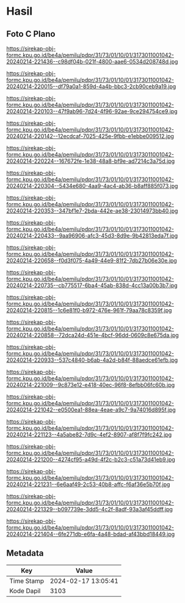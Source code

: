 # Hasil

## Foto C Plano

https://sirekap-obj-formc.kpu.go.id/be4a/pemilu/pdpr/31/73/01/10/01/3173011001042-20240214-221436--c98df04b-021f-4800-aae6-0534d208748d.jpg

https://sirekap-obj-formc.kpu.go.id/be4a/pemilu/pdpr/31/73/01/10/01/3173011001042-20240214-220015--df79a0a1-859d-4a4b-bbc3-2cb90ceb9a19.jpg

https://sirekap-obj-formc.kpu.go.id/be4a/pemilu/pdpr/31/73/01/10/01/3173011001042-20240214-220103--47f9ab96-7d24-4f96-92ae-9ce294754ce9.jpg

https://sirekap-obj-formc.kpu.go.id/be4a/pemilu/pdpr/31/73/01/10/01/3173011001042-20240214-220142--12ecdcaf-7025-425e-9fbb-e1ebbe009512.jpg

https://sirekap-obj-formc.kpu.go.id/be4a/pemilu/pdpr/31/73/01/10/01/3173011001042-20240214-220224--167672fe-1e38-48a8-bf9e-ad7214c3a75d.jpg

https://sirekap-obj-formc.kpu.go.id/be4a/pemilu/pdpr/31/73/01/10/01/3173011001042-20240214-220304--5434e680-4aa9-4ac4-ab36-b8aff885f073.jpg

https://sirekap-obj-formc.kpu.go.id/be4a/pemilu/pdpr/31/73/01/10/01/3173011001042-20240214-220353--347bf1e7-2bda-442e-ae38-23014973bb40.jpg

https://sirekap-obj-formc.kpu.go.id/be4a/pemilu/pdpr/31/73/01/10/01/3173011001042-20240214-220433--9aa96906-afc3-45d3-8d9e-9b42813eda7f.jpg

https://sirekap-obj-formc.kpu.go.id/be4a/pemilu/pdpr/31/73/01/10/01/3173011001042-20240214-220658--f0d3f075-4a49-44e9-81f2-7db27b06e30e.jpg

https://sirekap-obj-formc.kpu.go.id/be4a/pemilu/pdpr/31/73/01/10/01/3173011001042-20240214-220735--cb775517-6ba4-45ab-838d-4cc13a00b3b7.jpg

https://sirekap-obj-formc.kpu.go.id/be4a/pemilu/pdpr/31/73/01/10/01/3173011001042-20240214-220815--1c6e81f0-b972-476e-961f-79aa78c8359f.jpg

https://sirekap-obj-formc.kpu.go.id/be4a/pemilu/pdpr/31/73/01/10/01/3173011001042-20240214-220858--72dca24d-451e-4bcf-96dd-0609c8e675da.jpg

https://sirekap-obj-formc.kpu.go.id/be4a/pemilu/pdpr/31/73/01/10/01/3173011001042-20240214-220933--537c4840-b6ab-4a2d-b84f-88aedce61efb.jpg

https://sirekap-obj-formc.kpu.go.id/be4a/pemilu/pdpr/31/73/01/10/01/3173011001042-20240214-221009--9c873e12-e418-40ec-96f8-8efbb06fc60b.jpg

https://sirekap-obj-formc.kpu.go.id/be4a/pemilu/pdpr/31/73/01/10/01/3173011001042-20240214-221042--e0500ea1-88ea-4eae-a9c7-9a74016d895f.jpg

https://sirekap-obj-formc.kpu.go.id/be4a/pemilu/pdpr/31/73/01/10/01/3173011001042-20240214-221123--4a5abe82-7d9c-4ef2-8907-af8f7f9fc242.jpg

https://sirekap-obj-formc.kpu.go.id/be4a/pemilu/pdpr/31/73/01/10/01/3173011001042-20240214-221200--4274cf95-a49d-4f2c-b2c3-c51a73d41eb9.jpg

https://sirekap-obj-formc.kpu.go.id/be4a/pemilu/pdpr/31/73/01/10/01/3173011001042-20240214-221231--6e6aaf49-2c53-40b8-affc-f6af36e5b70f.jpg

https://sirekap-obj-formc.kpu.go.id/be4a/pemilu/pdpr/31/73/01/10/01/3173011001042-20240214-221329--b097739e-3dd5-4c2f-8adf-93a3af45ddff.jpg

https://sirekap-obj-formc.kpu.go.id/be4a/pemilu/pdpr/31/73/01/10/01/3173011001042-20240214-221404--6fe271db-e6fa-4a48-bdad-af43bbd18449.jpg


## Metadata

| Key        | Value               |
| ---------- | ------------------- |
| Time Stamp | 2024-02-17 13:05:41 |
| Kode Dapil | 3103                |



